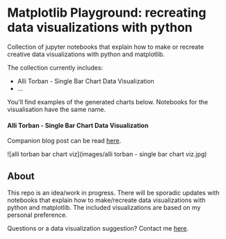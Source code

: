 # Matplotlib Playground: recreating data visualizations with python

Collection of jupyter notebooks that explain how to make or recreate creative data visualizations with python and matplotlib. 

The collection currently includes:

- Alli Torban - Single Bar Chart Data Visualization
- ... 

You'll find examples of the generated charts below. Notebooks for the visualisation have the same name. 

#### Alli Torban - Single Bar Chart Data Visualization

Companion blog post can be read [here](https://www.edriessen.com/2024/04/22/recreating-an-alli-torban-visualisation-with-python-and-matplotlib/).

![alli torban bar chart viz](images/alli torban - single bar chart viz.jpg)

## About

This repo is an idea/work in progress. There will be sporadic updates with notebooks that explain how to make/recreate data visualizations with python and matplotlib. The included visualizations are based on my personal preference. 

Questions or a data visualization suggestion? Contact me [here](https://www.edriessen.com/contact). 
